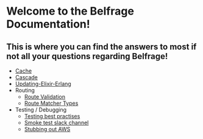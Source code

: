 # Welcome to the Belfrage Documentation!
This is where you can find the answers to most if not all your questions regarding Belfrage!
---

- [Cache](../docs/architecture/caching.md)
- [Cascade](../docs/cascade.md)
- [Updating-Elixir-Erlang](../docs/updating-elixir-erlang.md)
- Routing
    - [Route Validation](../docs/routing/route-validation.md)
    - [Route Matcher Types](../docs/routing/route-matcher-types.md)
- Testing / Debugging
    - [Testing best practises](../docs/debugging-testing/testing-best-practices.md)
    - [Smoke test slack channel](../docs/debugging-testing/smoke-test-slack-channel.md)
    - [Stubbing out AWS](../docs/debugging-testing/stubbing-aws.md)


